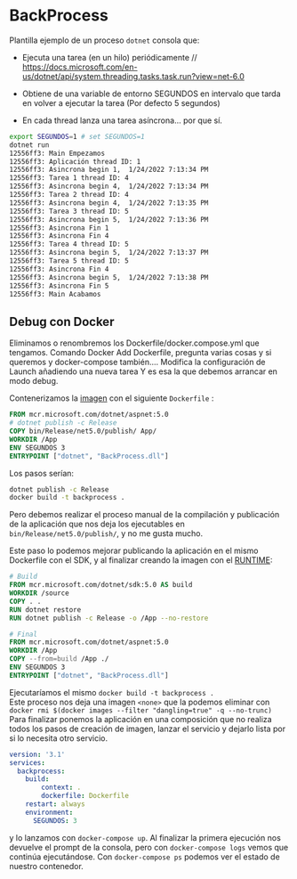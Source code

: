 # BackProcess

Plantilla ejemplo de un proceso `dotnet` consola que:  
- Ejecuta una tarea (en un hilo) periódicamente
    // https://docs.microsoft.com/en-us/dotnet/api/system.threading.tasks.task.run?view=net-6.0

- Obtiene de una variable de entorno SEGUNDOS en intervalo que tarda en volver a ejecutar la tarea (Por defecto 5 segundos)

- En cada thread lanza una tarea asíncrona... por que sí.

```bash
export SEGUNDOS=1 # set SEGUNDOS=1
dotnet run 
12556ff3: Main Empezamos
12556ff3: Aplicación thread ID: 1
12556ff3: Asincrona begin 1,  1/24/2022 7:13:34 PM
12556ff3: Tarea 1 thread ID: 4
12556ff3: Asincrona begin 4,  1/24/2022 7:13:34 PM
12556ff3: Tarea 2 thread ID: 4
12556ff3: Asincrona begin 4,  1/24/2022 7:13:35 PM
12556ff3: Tarea 3 thread ID: 5
12556ff3: Asincrona begin 5,  1/24/2022 7:13:36 PM
12556ff3: Asincrona Fin 1
12556ff3: Asincrona Fin 4
12556ff3: Tarea 4 thread ID: 5
12556ff3: Asincrona begin 5,  1/24/2022 7:13:37 PM
12556ff3: Tarea 5 thread ID: 5
12556ff3: Asincrona Fin 4
12556ff3: Asincrona begin 5,  1/24/2022 7:13:38 PM
12556ff3: Asincrona Fin 5
12556ff3: Main Acabamos
```
## Debug con Docker
Eliminamos o renombremos los Dockerfile/docker.compose.yml que tengamos.
Comando Docker Add Dockerfile, pregunta varias cosas y si queremos y docker-compose también....
Modifica la configuración de Launch añadiendo una nueva tarea
Y es esa la que debemos arrancar en modo debug.



Contenerizamos la [imagen](https://docs.microsoft.com/es-es/dotnet/core/docker/build-container?tabs=windows) con el siguiente `Dockerfile` :

```Dockerfile
FROM mcr.microsoft.com/dotnet/aspnet:5.0
# dotnet publish -c Release
COPY bin/Release/net5.0/publish/ App/
WORKDIR /App
ENV SEGUNDOS 3
ENTRYPOINT ["dotnet", "BackProcess.dll"]
```

Los pasos serían:
```bash
dotnet publish -c Release
docker build -t backprocess .
```
Pero debemos realizar el proceso manual de la compilación y publicación de la aplicación que nos deja los ejecutables en `bin/Release/net5.0/publish/`, y no me gusta mucho.

Este paso lo podemos mejorar publicando la aplicación en el mismo Dockerfile con el SDK, y al finalizar creando la imagen con el [RUNTIME](https://docs.microsoft.com/en-us/aspnet/core/host-and-deploy/docker/building-net-docker-images?view=aspnetcore-5.0):

```Dockerfile
# Build
FROM mcr.microsoft.com/dotnet/sdk:5.0 AS build
WORKDIR /source
COPY . .
RUN dotnet restore
RUN dotnet publish -c Release -o /App --no-restore

# Final
FROM mcr.microsoft.com/dotnet/aspnet:5.0
WORKDIR /App
COPY --from=build /App ./
ENV SEGUNDOS 3
ENTRYPOINT ["dotnet", "BackProcess.dll"]
```

Ejecutaríamos el mismo `docker build -t backprocess .`  
Este proceso nos deja una imagen `<none>` que la podemos eliminar con 
`docker rmi $(docker images --filter "dangling=true" -q --no-trunc)`
Para finalizar ponemos la aplicación en una composición que no realiza todos los pasos de creación de imagen, lanzar el servicio y dejarlo lista por si lo necesita otro servicio.

```yml
version: '3.1'
services:
  backprocess:
    build:
        context: .
        dockerfile: Dockerfile
    restart: always
    environment:
      SEGUNDOS: 3
```

y lo lanzamos con `docker-compose up`.
Al finalizar la primera ejecución nos devuelve el prompt de la consola,  pero con `docker-compose logs` vemos que continúa ejecutándose.
Con `docker-compose ps` podemos ver el estado de nuestro contenedor.

